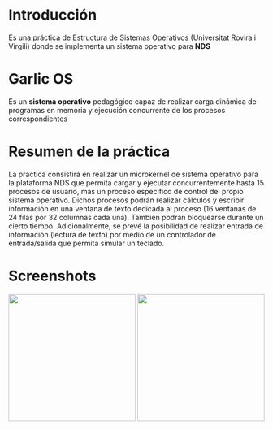 # Introducción
Es una práctica de Estructura de Sistemas Operativos (Universitat Rovira i Virgili) donde se implementa un sistema operativo para <b>NDS</b>

# Garlic OS
Es un <b>sistema operativo</b> pedagógico capaz de realizar carga dinámica de programas en memoria y ejecución concurrente de los procesos correspondientes

# Resumen de la práctica
La práctica consistirá en realizar un microkernel de sistema operativo para la
plataforma NDS que permita cargar y ejecutar concurrentemente hasta 15
procesos de usuario, más un proceso específico de control del propio
sistema operativo.
Dichos procesos podrán realizar cálculos y escribir información en una
ventana de texto dedicada al proceso (16 ventanas de 24 filas por 32
columnas cada una). También podrán bloquearse durante un cierto tiempo.
Adicionalmente, se prevé la posibilidad de realizar entrada de información
(lectura de texto) por medio de un controlador de entrada/salida que
permita simular un teclado.

# Screenshots
<img src="https://user-images.githubusercontent.com/18737866/64972788-2cd97700-d8aa-11e9-96ba-8d6f4833a60c.png" width="250"> <img src="https://user-images.githubusercontent.com/18737866/64972789-2cd97700-d8aa-11e9-804b-4e8b22b4112a.png" width="250">
